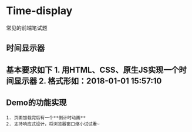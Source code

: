 # Time-display
常见的前端笔试题
## 时间显示器
**基本要求如下**
	1. 用HTML、CSS、原生JS实现一个时间显示器
	2. 格式形如：2018-01-01 15:57:10
--------------------------------------------------
## Demo的功能实现
	1. 页面加载完后有一个**倒计时动画**
	2. 支持响应式设计，将浏览器窗口缩小试试看~
	
